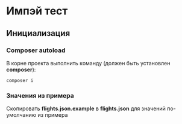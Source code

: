 # Импэй тест

## Инициализация

### Composer autoload

В корне проекта выполнить команду (должен быть установлен **composer**):

```
composer i
```

### Значения из примера

Скопировать **flights.json.example** в **flights.json** для значений по-умолчанию из примера